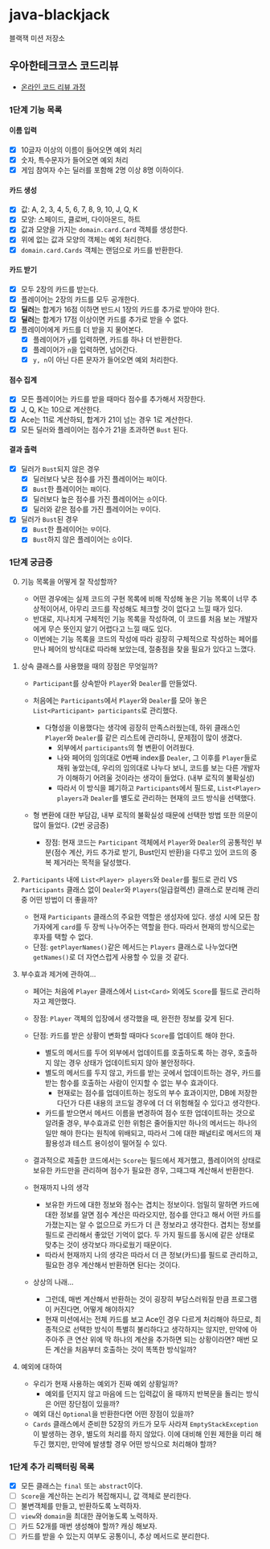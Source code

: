 # java-blackjack

블랙잭 미션 저장소

## 우아한테크코스 코드리뷰

- [온라인 코드 리뷰 과정](https://github.com/woowacourse/woowacourse-docs/blob/master/maincourse/README.md)

### 1단계 기능 목록

#### 이름 입력

- [x] 10글자 이상의 이름이 들어오면 예외 처리
- [x] 숫자, 특수문자가 들어오면 예외 처리
- [x] 게임 참여자 수는 딜러를 포함해 2명 이상 8명 이하이다.

#### 카드 생성

- [x] 값: A, 2, 3, 4, 5, 6, 7, 8, 9, 10, J, Q, K
- [x] 모양: 스페이드, 클로버, 다이아몬드, 하트
- [x] 값과 모양을 가지는 `domain.card.Card` 객체를 생성한다.
- [x] 위에 없는 값과 모양의 객체는 예외 처리한다.
- [x] `domain.card.Cards` 객체는 랜덤으로 카드를 반환한다.

#### 카드 받기

- [x] 모두 2장의 카드를 받는다.
- [x] 플레이어는 2장의 카드를 모두 공개한다.
- [x] **딜러**는 합계가 16점 이하면 반드시 1장의 카드를 추가로 받아야 한다.
- [x] **딜러**는 합계가 17점 이상이면 카드를 추가로 받을 수 없다.
- [x] 플레이어에게 카드를 더 받을 지 물어본다.
    - [x] 플레이어가 `y`를 입력하면, 카드를 하나 더 반환한다.
    - [x] 플레이어가 `n`을 입력하면, 넘어간다.
    - [x] `y, n`이 아닌 다른 문자가 들어오면 예외 처리한다.

#### 점수 집계

- [x] 모든 플레이어는 카드를 받을 때마다 점수를 추가해서 저장한다.
- [x] J, Q, K는 10으로 계산한다.
- [x] Ace는 11로 계산하되, 합계가 21이 넘는 경우 1로 계산한다.
- [x] 모든 딜러와 플레이어는 점수가 21을 초과하면 `Bust` 된다.

#### 결과 출력

- [x] 딜러가 `Bust`되지 않은 경우
    - [x] 딜러보다 낮은 점수를 가진 플레이어는 `패`이다.
    - [x] `Bust`한 플레이어는 `패`이다.
    - [x] 딜러보다 높은 점수를 가진 플레이어는 `승`이다.
    - [x] 딜러와 같은 점수를 가진 플레이어는 `무`이다.
- [x] 딜러가 `Bust`된 경우
    - [x] `Bust`한 플레이어는 `무`이다.
    - [x] `Bust`하지 않은 플레이어는 `승`이다.

### 1단계 궁금증

0. 기능 목록을 어떻게 잘 작성할까?
    - 어떤 경우에는 실제 코드의 구현 목록에 비해 작성해 놓은 기능 목록이 너무 추상적이어서, 아무리 코드를 작성해도 체크할 것이 없다고 느낄 때가 있다.
    - 반대로, 지나치게 구체적인 기능 목록을 작성하여, 이 코드를 처음 보는 개발자에게 무슨 뜻인지 알기 어렵다고 느낄 때도 있다.
    - 이번에는 기능 목록을 코드의 작성에 따라 굉장히 구체적으로 작성하는 페어를 만나 페어의 방식대로 따라해 보았는데, 절충점을 찾을 필요가 있다고 느꼈다.

1. 상속 클래스를 사용했을 때의 장점은 무엇일까?
    - `Participant`를 상속받아 `Player`와 `Dealer`를 만들었다.
    - 처음에는 `Participants`에서 `Player`와 `Dealer`를 모아 놓은 `List<Participant> participants`로 관리했다.
        - 다형성을 이용했다는 생각에 굉장히 만족스러웠는데, 하위 클래스인 `Player`와 `Dealer`를 같은 리스트에 관리하니, 문제점이 많이 생겼다.
            - 외부에서 `participants`의 형 변환이 어려웠다.
            - 나와 페어의 임의대로 0번째 index를 `Dealer`, 그 이후를 `Player`들로 채워 놓았는데, 우리의 임의대로 나누다 보니, 코드를 보는 다른 개발자가 이해하기 어려울 것이라는
              생각이 들었다. (내부 로직의 불확실성)
            - 따라서 이 방식을 폐기하고 `Participants`에서 필드로, `List<Player> players`과 `Dealer`를 별도로 관리하는 현재의 코드 방식을 선택했다.

    - 형 변환에 대한 부담감, 내부 로직의 불확실성 때문에 선택한 방법 또한 의문이 많이 들었다. (2번 궁금증)
        - 장점: 현재 코드는 `Participant` 객체에서 `Player`와 `Dealer`의 공통적인 부분(점수 계산, 카드 추가로 받기, Bust인지 반환)을 다루고 있어 코드의 중복 제거라는 목적을
          달성했다.


2. `Participants` 내에 `List<Player> players`와 `Dealer`를 필드로 관리 VS `Participants` 클래스 없이 `Dealer`와 `Players`(일급컬렉션) 클래스로
   분리해 관리 중 어떤 방법이 더 좋을까?
    - 현재 `Participants` 클래스의 주요한 역할은 생성자에 있다. 생성 시에 모든 참가자에게 `card`를 두 장씩 나누어주는 역할을 한다. 따라서 현재의 방식으로는 후자를 택할 수 없다.
    - 단점: `getPlayerNames()`같은 메서드는 `Players` 클래스로 나누었다면 `getNames()`로 더 자연스럽게 사용할 수 있을 것 같다.

3. 부수효과 제거에 관하여...
    - 페어는 처음에 `Player` 클래스에서 `List<Card>` 외에도 `Score`를 필드로 관리하자고 제안했다.
    - 장점: `Player` 객체의 입장에서 생각했을 때, 완전한 정보를 갖게 된다.
    - 단점: 카드를 받은 상황이 변화할 때마다 `Score`를 업데이트 해야 한다.
        - 별도의 메서드를 두어 외부에서 업데이트를 호출하도록 하는 경우, 호출하지 않는 경우 상태가 업데이트되지 않아 불안정하다.
        - 별도의 메서드를 두지 않고, 카드를 받는 곳에서 업데이트하는 경우, 카드를 받는 함수를 호출하는 사람이 인지할 수 없는 부수 효과이다.
            - 현재로는 점수를 업데이트하는 정도의 부수 효과이지만, DB에 저장한다던가 다른 내용의 코드일 경우에 더 더 위험해질 수 있다고 생각한다.
        - 카드를 받으면서 메서드 이름을 변경하여 점수 또한 업데이트하는 것으로 알려줄 경우, 부수효과로 인한 위험은 줄어들지만 하나의 메서드는 하나의 일만 해야 한다는 원칙에 위배되고, 따라서 그에 대한
          패널티로 메서드의 재활용성과 테스트 용이성이 떨어질 수 있다.
    - 결과적으로 제출한 코드에서는 `Score`는 필드에서 제거했고, 플레이어의 상태로 보유한 카드만을 관리하며 점수가 필요한 경우, 그때그때 계산해서 반환한다.
    - 현재까지 나의 생각
        - 보유한 카드에 대한 정보와 점수는 겹치는 정보이다. 엄밀히 말하면 카드에 대한 정보를 알면 점수 계산은 따라오지만, 점수를 안다고 해서 어떤 카드를 가졌는지는 알 수 없으므로 카드가 더 큰 정보라고
          생각한다. 겹치는 정보를 필드로 관리해서 좋았던 기억이 없다. 두 가지 필드를 동시에 같은 상태로 맞추는 것이 생각보다 까다로웠기 때문이다.
        - 따라서 현재까지 나의 생각은 따라서 더 큰 정보(카드)를 필드로 관리하고, 필요한 경우 계산해서 반환하면 된다는 것이다.

    - 상상의 나래...
        - 그런데, 매번 계산해서 반환하는 것이 굉장히 부담스러워질 만큼 프로그램이 커진다면, 어떻게 해야하지?
        - 현재 미션에서는 전체 카드를 보고 Ace인 경우 다르게 처리해야 하므로, 최종적으로 선택한 방식이 특별히 불리하다고 생각하지는 않지만, 만약에 아주아주 큰 연산 위에 딱 하나의 계산을 추가하면 되는
          상황이라면? 매번 모든 계산을 처음부터 호출하는 것이 똑똑한 방식일까?

4. 예외에 대하여
    - 우리가 현재 사용하는 예외가 진짜 예외 상황일까?
        - 예외를 던지지 않고 마음에 드는 입력값이 올 때까지 반복문을 돌리는 방식은 어떤 장단점이 있을까?
    - 예외 대신 `Optional`을 반환한다면 어떤 장점이 있을까?
    - `Cards` 클래스에서 준비한 52장의 카드가 모두 사라져 `EmptyStackException`이 발생하는 경우, 별도의 처리를 하지 않았다. 이에 대비해 인원 제한을 미리 해 두긴 했지만, 만약에
      발생할 경우 어떤 방식으로 처리해야 할까?

### 1단계 추가 리팩터링 목록

- [x] 모든 클래스는 `final` 또는 `abstract`이다.
- [ ] `Score`을 계산하는 논리가 복잡해지니, 값 객체로 분리한다.
- [ ] 불변객체를 만들고, 반환하도록 노력하자.
- [ ] `view`와 `domain`을 최대한 끊어놓도록 노력하자.
- [ ] 카드 52개를 매번 생성해야 할까? 캐싱 해보자.
- [ ] 카드를 받을 수 있는지 여부도 공통이니, 추상 메서드로 분리한다.
